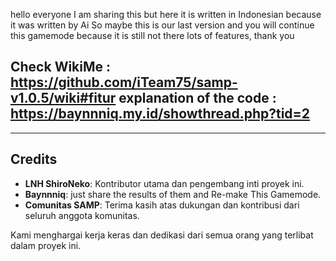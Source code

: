 hello everyone I am sharing this but here it is written in Indonesian because it was written by Ai So maybe this is our last version and you will continue this gamemode because it is still not there lots of features, thank you 

**Check WikiMe** : https://github.com/iTeam75/samp-v1.0.5/wiki#fitur
explanation of the code : https://baynnniq.my.id/showthread.php?tid=2
---

---

## Credits

- **LNH ShiroNeko**: Kontributor utama dan pengembang inti proyek ini.
- **Baynnniq**: just share the results of them and Re-make This Gamemode.
- **Comunitas SAMP**: Terima kasih atas dukungan dan kontribusi dari seluruh anggota komunitas.

Kami menghargai kerja keras dan dedikasi dari semua orang yang terlibat dalam proyek ini.
